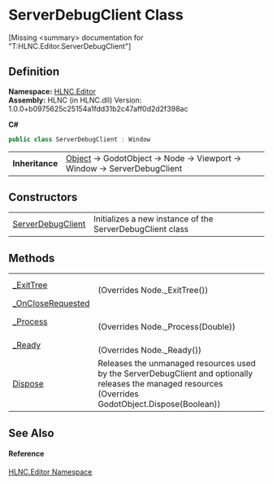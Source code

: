 # ServerDebugClient Class


\[Missing &lt;summary&gt; documentation for "T:HLNC.Editor.ServerDebugClient"\]



## Definition
**Namespace:** <a href="N_HLNC_Editor">HLNC.Editor</a>  
**Assembly:** HLNC (in HLNC.dll) Version: 1.0.0+b0975625c25154a1fdd31b2c47aff0d2d2f398ac

**C#**
``` C#
public class ServerDebugClient : Window
```

<table><tr><td><strong>Inheritance</strong></td><td><a href="https://learn.microsoft.com/dotnet/api/system.object" target="_blank" rel="noopener noreferrer">Object</a>  →  GodotObject  →  Node  →  Viewport  →  Window  →  ServerDebugClient</td></tr>
</table>



## Constructors
<table>
<tr>
<td><a href="M_HLNC_Editor_ServerDebugClient__ctor">ServerDebugClient</a></td>
<td>Initializes a new instance of the ServerDebugClient class</td></tr>
</table>

## Methods
<table>
<tr>
<td><a href="M_HLNC_Editor_ServerDebugClient__ExitTree">_ExitTree</a></td>
<td><br />(Overrides Node._ExitTree())</td></tr>
<tr>
<td><a href="M_HLNC_Editor_ServerDebugClient__OnCloseRequested">_OnCloseRequested</a></td>
<td> </td></tr>
<tr>
<td><a href="M_HLNC_Editor_ServerDebugClient__Process">_Process</a></td>
<td><br />(Overrides Node._Process(Double))</td></tr>
<tr>
<td><a href="M_HLNC_Editor_ServerDebugClient__Ready">_Ready</a></td>
<td><br />(Overrides Node._Ready())</td></tr>
<tr>
<td><a href="M_HLNC_Editor_ServerDebugClient_Dispose">Dispose</a></td>
<td>Releases the unmanaged resources used by the ServerDebugClient and optionally releases the managed resources<br />(Overrides GodotObject.Dispose(Boolean))</td></tr>
</table>

## See Also


#### Reference
<a href="N_HLNC_Editor">HLNC.Editor Namespace</a>  
